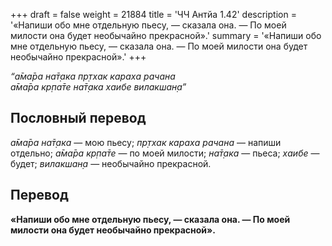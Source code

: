 +++
draft = false
weight = 21884
title = 'ЧЧ Антйа 1.42'
description = '«Напиши обо мне отдельную пьесу, — сказала она. — По моей милости она будет необычайно прекрасной».'
summary = '«Напиши обо мне отдельную пьесу, — сказала она. — По моей милости она будет необычайно прекрасной».'
+++

_“а̄ма̄ра на̄т̣ака пр̣тхак караха рачана  
а̄ма̄ра кр̣па̄те на̄т̣ака хаибе вилакшан̣а”_

## Пословный перевод

_а̄ма̄ра_ _на̄т̣ака_ — мою пьесу; _пр̣тхак_ _караха_ _рачана_ — напиши отдельно; _а̄ма̄ра_ _кр̣па̄те_ — по моей милости; _на̄т̣ака_ — пьеса; _хаибе_ — будет; _вилакшан̣а_ — необычайно прекрасной.

## Перевод

**«Напиши обо мне отдельную пьесу, — сказала она. — По моей милости она будет необычайно прекрасной».**
